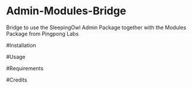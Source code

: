 # Admin-Modules-Bridge
Bridge to use the SleepingOwl Admin Package together with the Modules Package from Pingpong Labs

#Installation

#Usage

#Requirements

#Credits